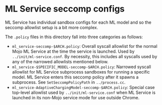 # ML Service seccomp configs

ML Service has individual sandbox configs for each ML model and so the seccomp
allowlist setup is a bit more complex.

The `.policy` files in this directory fall into three categories as follows:

* `ml_service-seccomp-$ARCH.policy`: Overall syscall allowlist for the normal
  Mojo ML Service at the time the service is launched. Used by
  `../init/ml-service.conf`. By necessity, this includes all syscalls used by
  any of the narrowed allowlists mentioned below.
* `ml_service-$SPECIFIC_MODEL-seccomp-$ARCH.policy`: Narrowed syscall allowlist
  for ML Service subprocess sandboxes for running a specific model. ML Service
  enters this seccomp policy after it spawns a subprocess. See
  `SetSeccompPolicyPath` in `../process.cc`.
* `ml_service-AdaptiveChargingModel-seccomp-$ARCH.policy`: Special case
  top-level allowlist used by `../init/ml-service.conf` when ML Service is
  launched in its non-Mojo service mode for use outside Chrome.
